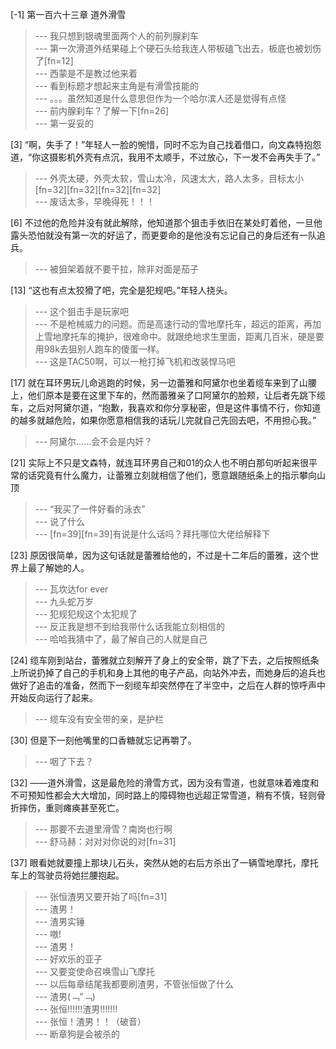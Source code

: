 
[-1] 第一百六十三章 道外滑雪
>--- 我只想到银魂里面两个人的前列腺刹车<br>
>--- 第一次滑道外结果碰上个硬石头给我连人带板磕飞出去，板底也被划伤了[fn=12]<br>
>--- 西蒙是不是教过他来着<br>
>--- 看到标题才想起来主角是有滑雪技能的<br>
>--- 。。。虽然知道是什么意思但作为一个哈尔滨人还是觉得有点怪<br>
>--- 前内腺刹车？了解一下[fn=26]<br>
>--- 第一妥妥的<br>

[3] “啊，失手了！”年轻人一脸的惋惜，同时不忘为自己找着借口，向文森特抱怨道，“你这摄影机外壳有点沉，我用不太顺手，不过放心，下一发不会再失手了。”
>--- 外壳太硬，外壳太软，雪山太冷，风速太大，路人太多，目标太小[fn=32][fn=32][fn=32][fn=32]<br>
>--- 废话太多，早晚得死！！！<br>

[6] 不过他的危险并没有就此解除，他知道那个狙击手依旧在某处盯着他，一旦他露头恐怕就没有第一次的好运了，而更要命的是他没有忘记自己的身后还有一队追兵。
>--- 被狙架着就不要干拉，除非对面是茄子<br>

[13] “这也有点太狡猾了吧，完全是犯规吧。”年轻人挠头。
>--- 这个狙击手是玩家吧<br>
>--- 不是枪械威力的问题。而是高速行动的雪地摩托车，超远的距离，再加上雪地摩托车的掩护，很难命中。就跟绝地求生里面，距离几百米，硬是要用98k去狙别人跑车的傻蛋一样。<br>
>--- 这是TAC50啊，可以一枪打掉飞机和改装悍马吧<br>

[17] 就在耳环男玩儿命逃跑的时候，另一边蕾雅和阿黛尔也坐着缆车来到了山腰上，他们原本是要在这里下车的，然而蕾雅亲了口阿黛尔的脸颊，让后者先跳下缆车，之后对阿黛尔道，“抱歉，我喜欢和你分享秘密，但是这件事情不行，你知道的越多就越危险，如果你愿意相信我的话玩儿完就自己先回去吧，不用担心我。”
>--- 阿黛尔……会不会是内奸？<br>

[21] 实际上不只是文森特，就连耳环男自己和01的众人也不明白那句听起来很平常的话究竟有什么魔力，让蕾雅立刻就相信了他们，愿意跟随纸条上的指示攀向山顶
>--- “我买了一件好看的泳衣”<br>
>--- 说了什么<br>
>--- [fn=39][fn=39]有说是什么话吗？拜托哪位大佬给解释下<br>

[23] 原因很简单，因为这句话就是蕾雅给他的，不过是十二年后的蕾雅，这个世界上最了解她的人。
>--- 瓦坎达for ever<br>
>--- 九头蛇万岁<br>
>--- 犯规犯规这个太犯规了<br>
>--- 反正我是想不到给我带什么话我能立刻相信的<br>
>--- 哈哈我猜中了，最了解自己的人就是自己<br>

[24] 缆车刚到站台，蕾雅就立刻解开了身上的安全带，跳了下去，之后按照纸条上所说扔掉了自己的手机和身上其他的电子产品，向站外冲去，而她身后的追兵也做好了追击的准备，然而下一刻缆车却突然停在了半空中，之后在人群的惊呼声中开始反向运行了起来。
>--- 缆车没有安全带的亲，是护栏<br>

[30] 但是下一刻他嘴里的口香糖就忘记再嚼了。
>--- 咽了下去？<br>

[32] ——道外滑雪，这是最危险的滑雪方式，因为没有雪道，也就意味着难度和不可预知性都会大大增加，同时路上的障碍物也远超正常雪道，稍有不慎，轻则骨折摔伤，重则瘫痪甚至死亡。
>--- 那要不去道里滑雪？南岗也行啊<br>
>--- 舒马赫：对对对你说的对[fn=31]<br>

[37] 眼看她就要撞上那块儿石头，突然从她的右后方杀出了一辆雪地摩托，摩托车上的驾驶员将她拦腰抱起。
>--- 张恒渣男又要开始了吗[fn=31]<br>
>--- 渣男！<br>
>--- 渣男实锤<br>
>--- 嗷!<br>
>--- 渣男！<br>
>--- 好欢乐的亚子<br>
>--- 又要变使命召唤雪山飞摩托<br>
>--- 以后每章结尾我都要刷渣男，不管张恒做了什么<br>
>--- 渣男(﹁"﹁)<br>
>--- 张恒!!!!!!渣男!!!!!!!<br>
>--- 张恒！渣男！！（破音）<br>
>--- 断章狗是会被杀的<br>
